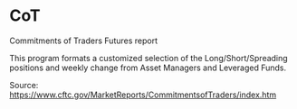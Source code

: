 # CoT
Commitments of Traders Futures report

This program formats a customized selection of the Long/Short/Spreading positions and weekly change from Asset Managers and Leveraged Funds.

Source: https://www.cftc.gov/MarketReports/CommitmentsofTraders/index.htm

